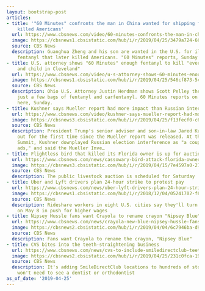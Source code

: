 ```yaml
---
layout: bootstrap-post
articles:
- title: '"60 Minutes" confronts the man in China wanted for shipping fentanyl that
    killed Americans'
  url: https://www.cbsnews.com/video/60-minutes-confronts-the-man-in-china-wanted-for-shipping-fentanyl-that-killed-americans/
  image: https://cbsnews1.cbsistatic.com/hub/i/r/2019/04/25/3479a724-66c8-4518-a190-7c2a2a01df08/thumbnail/1200x630/4f20b1ccb7824257dbc50e5592422e92/confrontation-1837577-640x360.jpg
  source: CBS News
  description: Guanghua Zheng and his son are wanted in the U.S. for illegally shipping
    fentanyl that later killed Americans. "60 Minutes" reports, Sunday
- title: U.S. attorney shows "60 Minutes" enough fentanyl to kill "every man, woman
    and child in Cleveland"
  url: https://www.cbsnews.com/video/u-s-attorney-shows-60-minutes-enough-fentanyl-to-kill-every-man-woman-and-child-in-cleveland/
  image: https://cbsnews1.cbsistatic.com/hub/i/r/2019/04/25/546cf873-5caa-4348-a734-ea0e5b09de1b/thumbnail/1200x630/ef6a4c27ea9a5391bd9b68e2fe3b40ff/fentanylexample-1837568-640x360.jpg
  source: CBS News
  description: Ohio U.S. Attorney Justin Herdman shows Scott Pelley the danger of
    just a few bags of fentanyl and carfentanyl. 60 Minutes reports on how it's getting
    here, Sunday.
- title: Kushner says Mueller report had more impact than Russian interference
  url: https://www.cbsnews.com/video/kushner-says-mueller-report-had-more-impact-than-russian-interference/
  image: https://cbsnews3.cbsistatic.com/hub/i/r/2019/04/25/f13fecf0-c683-4cdb-8c9f-05c3779c6dab/thumbnail/1200x630/ba51d59c2f3133cb8b54cedf975051e7/0424-cbsn-jaredkushner-hcshct-1837552-640x360.jpg
  source: CBS News
  description: President Trump's senior adviser and son-in-law Jared Kushner spoke
    out for the first time since the Mueller report was released. At the Time 100
    Summit, Kushner downplayed Russian election interference as "a couple of Facebook
    ads," and said the Mueller Inve…
- title: Flightless bird that killed its Florida owner is up for auction
  url: https://www.cbsnews.com/news/cassowary-bird-attack-florida-owner-auction-marvin-hajos-2019-04-25/
  image: https://cbsnews3.cbsistatic.com/hub/i/r/2019/04/15/7e4597a0-2708-4d4a-addc-5c894c9fa328/thumbnail/1200x630/4e0c2f4254829650d37ab328f18c58e8/cassowary-gettyimages-866435470.jpg
  source: CBS News
  description: The public livestock auction is scheduled for Saturday
- title: Uber and Lyft drivers plan 24-hour strike to protest pay
  url: https://www.cbsnews.com/news/uber-lyft-drivers-plan-24-hour-strike-to-protest-pay/
  image: https://cbsnews1.cbsistatic.com/hub/i/r/2018/12/04/05241702-f61e-4e59-87c4-b7f0c798bfd5/thumbnail/1200x630/9cd3a7c153a094ced4b669ee4477aa26/uber-gettyimages-1012183348.jpg
  source: CBS News
  description: Rideshare workers in eight U.S. cities say they'll turn off their apps
    on May 8 in push for higher wages
- title: Nipsey Hussle fans want Crayola to rename crayon "Nipsey Blue"
  url: https://www.cbsnews.com/news/crayola-new-blue-nipsey-hussle-fans-including-lebron-james-want-to-name-crayon-after-late-rapper-2019-04-25/
  image: https://cbsnews2.cbsistatic.com/hub/i/r/2019/04/04/6c7946ba-d9b1-4fdd-b23e-ff9fddee35f5/thumbnail/1200x630g2/8efa3e338bf52db05959e971c0e989ec/gettyimages-1080925116.jpg
  source: CBS News
  description: Fans want Crayola to rename the crayon, "Nipsey Blue"
- title: CVS bites into the teeth-straightening business
  url: https://www.cbsnews.com/news/cvs-to-include-smiledirectclub-teeth-straightening-in-stores/
  image: https://cbsnews2.cbsistatic.com/hub/i/r/2019/04/25/231c0fca-1916-435e-be81-aab972017f0e/thumbnail/1200x630/6f9bd3c39f80106c9bc96b7c44078413/cvs-smiledirect.jpg
  source: CBS News
  description: It's adding SmileDirectClub locations to hundreds of stores, and patients
    won't need to see a dentist or orthodontist
as_of_date: '2019-04-25'
---
```


